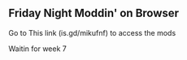 ## Friday Night Moddin' on Browser ##

Go to This link (is.gd/mikufnf) to access the mods

Waitin for week 7
